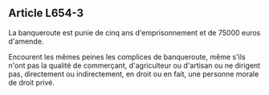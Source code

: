 Article L654-3
----
La banqueroute est punie de cinq ans d'emprisonnement et de 75000 euros
d'amende.

Encourent les mêmes peines les complices de banqueroute, même s'ils n'ont pas la
qualité de commerçant, d'agriculteur ou d'artisan ou ne dirigent pas,
directement ou indirectement, en droit ou en fait, une personne morale de droit
privé.
